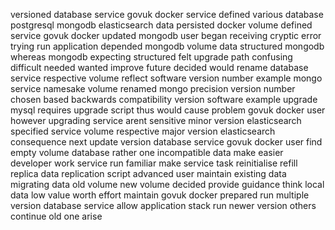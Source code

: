 versioned database service govuk docker service defined various database postgresql mongodb elasticsearch data persisted docker volume defined service govuk docker updated mongodb user began receiving cryptic error trying run application depended mongodb volume data structured mongodb whereas mongodb expecting structured felt upgrade path confusing difficult needed wanted improve future decided would rename database service respective volume reflect software version number example mongo service namesake volume renamed mongo precision version number chosen based backwards compatibility version software example upgrade mysql requires upgrade script thus would cause problem govuk docker user however upgrading service arent sensitive minor version elasticsearch specified service volume respective major version elasticsearch consequence next update version database service govuk docker user find empty volume database rather one incompatible data make easier developer work service run familiar make service task reinitialise refill replica data replication script advanced user maintain existing data migrating data old volume new volume decided provide guidance think local data low value worth effort maintain govuk docker prepared run multiple version database service allow application stack run newer version others continue old one arise